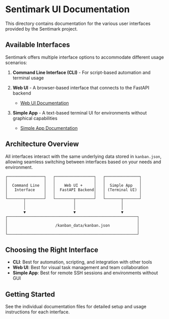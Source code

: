 # Sentimark UI Documentation

This directory contains documentation for the various user interfaces provided by the Sentimark project.

## Available Interfaces

Sentimark offers multiple interface options to accommodate different usage scenarios:

1. **Command Line Interface (CLI)** - For script-based automation and terminal usage

2. **Web UI** - A browser-based interface that connects to the FastAPI backend
   - [Web UI Documentation](kanban_web_ui.md)

3. **Simple App** - A text-based terminal UI for environments without graphical capabilities
   - [Simple App Documentation](simple_app.md)

## Architecture Overview

All interfaces interact with the same underlying data stored in `kanban.json`, allowing seamless switching between interfaces based on your needs and environment.

```
┌────────────────┐   ┌─────────────────┐   ┌───────────────┐
│                │   │                 │   │               │
│  Command Line  │   │    Web UI +     │   │  Simple App   │
│   Interface    │   │  FastAPI Backend│   │ (Terminal UI) │
│                │   │                 │   │               │
└───────┬────────┘   └────────┬────────┘   └───────┬───────┘
        │                     │                    │
        │                     │                    │
        ▼                     ▼                    ▼
┌─────────────────────────────────────────────────────────┐
│                                                         │
│                     /kanban_data/kanban.json            │
│                                                         │
└─────────────────────────────────────────────────────────┘
```

## Choosing the Right Interface

- **CLI**: Best for automation, scripting, and integration with other tools
- **Web UI**: Best for visual task management and team collaboration
- **Simple App**: Best for remote SSH sessions and environments without GUI

## Getting Started

See the individual documentation files for detailed setup and usage instructions for each interface.
